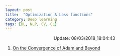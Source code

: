 ```yaml
---
layout: post
title:  "Optimization & Loss functions"
category: Deep learning
tags: [DL, NLP, CV, CL]
---
```






<center> Update: 08/03/2018_18:04:43</center>

  	
1. [ On the Convergence of Adam and Beyond](https://rawgit.com/elbayadm/PaperNotes/master/notes/optimization/2018-On-the-Convergence-of-Adam-and-Beyond.html)
